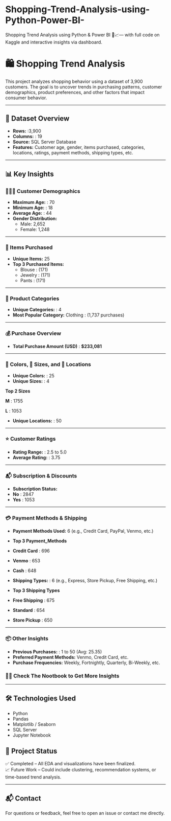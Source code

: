 # Shopping-Trend-Analysis-using-Python-Power-BI-
Shopping Trend Analysis using Python &amp; Power BI 🛒📈— with full code on Kaggle and interactive insights via dashboard.
# 🛍️ Shopping Trend Analysis

This project analyzes shopping behavior using a dataset of 3,900 customers. The goal is to uncover trends in purchasing patterns, customer demographics, product preferences, and other factors that impact consumer behavior.

---

## 📁 Dataset Overview

- **Rows:**  :3,900
- **Columns:** : 19
- **Source:** SQL Server Database
- **Features:** Customer age, gender, items purchased, categories, locations, ratings, payment methods, shipping types, etc.

---

## 📊 Key Insights

### 🧑‍🤝‍🧑 Customer Demographics
- **Maximum Age:**  : 70  
- **Minimum Age:**  : 18  
- **Average Age:**  : 44  
- **Gender Distribution:**  
  - Male: 2,652  
  - Female: 1,248  

---

### 🛒 Items Purchased
- **Unique Items:** 25  
- **Top 3 Purchased Items:**  
  - Blouse  : (171)  
  - Jewelry : (171)  
  - Pants   : (171)  

---

### 🧾 Product Categories
- **Unique Categories:** :  4  
- **Most Popular Category:** Clothing  : (1,737 purchases)

---

### 💰 Purchase Overview
- **Total Purchase Amount (USD)**  : **$233,081**  

---

### 🎨 Colors, 📏 Sizes, and 📍 Locations
- **Unique Colors:** :  25  
- **Unique Sizes:** :  4
   
**Top 2 Sizes**

**M**  :  1755

**L**  :  1053 

- **Unique Locations:** :  50  

---

### ⭐ Customer Ratings
- **Rating Range:**  : 2.5 to 5.0  
- **Average Rating:**  : 3.75  

---

### 📬 Subscription & Discounts
- **Subscription Status:** 
- **No**  : 2847
- **Yes** : 1053

---

### 💳 Payment Methods & Shipping
- **Payment Methods Used:** 6 (e.g., Credit Card, PayPal, Venmo, etc.)  
- **Top 3 Payment_Methods**
- **Credit Card**     : 696
- **Venmo**           : 653
- **Cash**            : 648
  
- **Shipping Types:**  : 6 (e.g., Express, Store Pickup, Free Shipping, etc.)
- **Top 3 Shipping Types**
- **Free Shipping**    :  675
- **Standard**         :  654
- **Store Pickup**     :  650

---

### 📦 Other Insights
- **Previous Purchases:**  : 1 to 50 (Avg: 25.35)  
- **Preferred Payment Methods:** Venmo, Credit Card, etc.  
- **Purchase Frequencies:** Weekly, Fortnightly, Quarterly, Bi-Weekly, etc.

### 🔎💡 Check The Nootbook to Get More Insights
---
## 🛠️ Technologies Used

- Python
- Pandas
- Matplotlib / Seaborn
- SQL Server
- Jupyter Notebook




## 📌 Project Status

✅ Completed – All EDA and visualizations have been finalized.  
📈 Future Work – Could include clustering, recommendation systems, or time-based trend analysis.

---

## 📬 Contact

For questions or feedback, feel free to open an issue or contact me directly.



